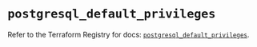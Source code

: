 # `postgresql_default_privileges`

Refer to the Terraform Registry for docs: [`postgresql_default_privileges`](https://registry.terraform.io/providers/cyrilgdn/postgresql/1.23.0/docs/resources/default_privileges).
